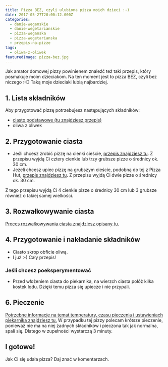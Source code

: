 ```yaml
---
title: Pizza BEZ, czyli ulubiona pizza moich dzieci :-)
date: 2017-05-27T20:00:12.000Z
categories: 
  - danie-weganskie
  - danie-wegetarianskie
  - pizza-weganska
  - pizza-wegetarianska
  - przepis-na-pizze
tags: 
  - oliwa-z-oliwek
featuredImage: pizza-bez.jpg
---
```


Jak amator domowej pizzy powinienem znaleźć też taki przepis, który posmakuje moim dzieciakom. Na ten moment jest to pizza BEZ, czyli bez niczego :-D Taką moje dzieciaki lubią najbardziej.

## 1\. Lista składników

Aby przygotować pizzę potrzebujesz następujących składników:

- <a title="Przepis na ciasto podstawowe" href="/przepis-na-ciasto-na-pizze/">ciasto podstawowe (tu znajdziesz przepis)</a>
- oliwa z oliwek

## 2\. Przygotowanie ciasta

- Jeśli chcesz zrobić pizzę na cienki cieście, <a title="Przepis na ciasto podstawowe" href="/przepis-na-ciasto-na-pizze/">przepis znajdziesz tu</a>. Z przepisu wyjdą Ci cztery cienkie lub trzy grubsze pizze o średnicy ok. 30 cm.
- Jeżeli chcesz upiec pizzę na grubszym cieście, podobną do tej z Pizza Hut, <a title="Przepis na pizzę na grubym cieście" href="/jak-zrobic-ciasto-na-pizze-jak-w-pizza-hut/">przepis znajdziesz tu</a>. Z przepisu wyjdą Ci dwie pizze o średnicy ok. 30 cm.

Z tego przepisu wyjdą Ci 4 cienkie pizze o średnicy 30 cm lub 3 grubsze również o takiej samej wielkości.

## 3\. Rozwałkowywanie ciasta

<a title="Rozwałkowywanie ciasta" href="/jak-walkowac-ciasto-pizzy/">Proces rozwałkowywania ciasta znajdziesz opisany tu.</a>

## 4\. Przygotowanie i nakładanie składników

- Ciasto skrop obficie oliwą.
- I już :-) Cały przepis!

### Jeśli chcesz poeksperymentować

- Przed włożeniem ciasta do piekarnika, na wierzch ciasta połóż kilka kostek lodu. Dzięki temu pizza się upiecze i nie przypali.

## 6\. Pieczenie

<a title="Jak ustawić piekarnik do pieczenia pizzy" href="/jak-ustawic-piekarnik-pieczenia-pizzy/">Potrzebne informacje na temat temperatury, czasu pieczenia i ustawieniach piekarnika znajdziesz tu.</a> W przypadku tej pizzy polecam krótsze pieczenie, ponieważ nie ma na niej żadnych składników i pieczona tak jak normalna, spali się. Dlatego w zupełności wystarczą 3 minuty.

## I gotowe!

Jak Ci się udała pizza? Daj znać w komentarzach.
